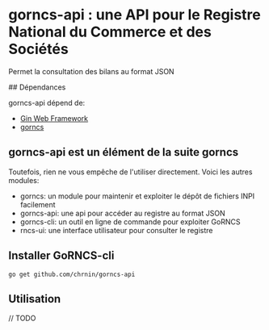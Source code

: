 # gorncs-api : une API pour le Registre National du Commerce et des Sociétés

Permet la consultation des bilans au format JSON

## Dépendances

gorncs-api dépend de:
- [Gin Web Framework](http://github.com/gin-gonic/gin)
- [gorncs](http://github.com/chrnin/gorncs)


## gorncs-api est un élément de la suite gorncs

Toutefois, rien ne vous empêche de l'utiliser directement. Voici les autres modules:

- gorncs: un module pour maintenir et exploiter le dépôt de fichiers INPI facilement
- gorncs-api: une api pour accéder au registre au format JSON
- gorncs-cli: un outil en ligne de commande pour exploiter GoRNCS
- rncs-ui: une interface utilisateur pour consulter le registre

## Installer GoRNCS-cli

`go get github.com/chrnin/gorncs-api`

## Utilisation

// TODO 
